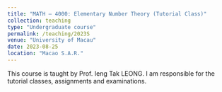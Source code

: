 ```yaml
---
title: "MATH – 4000: Elementary Number Theory (Tutorial Class)"
collection: teaching
type: "Undergraduate course"
permalink: /teaching/2023S
venue: "University of Macau"
date: 2023-08-25
location: "Macao S.A.R."
---
```


This course is taught by Prof. Ieng Tak LEONG. I am responsible for the tutorial classes, assignments and examinations.
